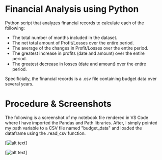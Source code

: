 Financial Analysis using Python
======

Python script that analyzes financial records to calculate each of the following:

* The total number of months included in the dataset.
* The net total amount of Profit/Losses over the entire period.
* The average of the changes in Profit/Losses over the entire period.
* The greatest increase in profits (date and amount) over the entire period.
* The greatest decrease in losses (date and amount) over the entire period.

Specificially, the financial records is a .csv file containing budget data over several years.

Procedure & Screenshots
======

The following is a screenshot of my notebook file rendered in VS Code where I have imported the Pandas and Path libraries. 
After, I simply pointed my path variable to a CSV file named "budget_data" and loaded the dataframe using the .read_csv function.
 
[![alt text](https://github.com/Gsilvera24/Simple-Python-Analysis/blob/main/images/financial_one.png "VS CODE")]

[![alt text](https://github.com/Gsilvera24/Simple-Python-Analysis/blob/main/images/financial_three.png "VS CODE")]
